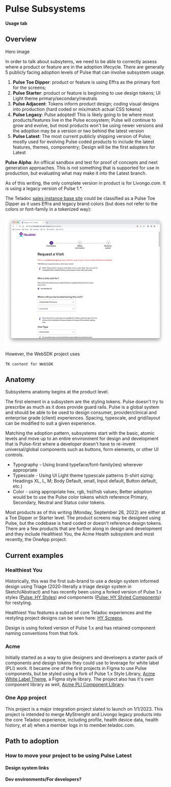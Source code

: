 # Pulse Subsystems
#### Usage tab

## Overview
Hero image

In order to talk about subsytems, we need to be able to correctly assess where a product or feature are in the adoption lifecycle. 
There are generally 5 publicly facing adoption levels of Pulse that can involve subsystem usage.

1. **Pulse Toe Dipper**: product or feature is using Effra as the primary font for the screens;
2. **Pulse Starter**: product or feature is beginning to use design tokens; UI Light theme primary/secondary/neutrals
3. **Pulse Adjacent**: Tokens inform product design; coding visual designs into production (hard coded or mix/match actual CSS tokens)
4. **Pulse Legacy**: Pulse adopted! This is likely going to be where most products/features live in the Pulse ecosystem; Pulse will continue to grow and evolve, but most products won't be using newer versions and the adoption may be a version or two behind the latest version
5. **Pulse Latest**: The most current publicly shipping version of Pulse; mostly used for evolving Pulse coded products to include the latest features, themes, componentry; Design will be the first adopters for Latest

**Pulse Alpha**: An offiical sandbox and test for proof of concepts and next generation approaches. This is not something that is supported for use in production, but evaluating what may make it into the Latest branch.

As of this writing, the only complete version in product is for Livongo.com. It is using a legacy version of Pulse 1.*. 

The Teladoc [sales instance base site](https://member.usa.sales.teladoc.io/) could be classified as a Pulse Toe Dipper as it uses Effra and legacy brand colors (but does not refer to the colors or font-family in a tokenized way):

![Sales demo example](/images/220926-sales-instance-rav-mh.png)

However, the WebSDK project uses 

`TK content for WebSDK`

## Anatomy

Subsystems anatomy begins at the product level. 

The first element in a subsystem are the styling tokens. Pulse doesn't try to prescribe as much as it does provide guard rails. Pulse is a global system and should be able to be used to design consumer, provider/clinical and enterprise grade (client) experiences. Spacing, typescale, and grid/layout can be modified to suit a given experience. 

Matching the adoption pattern, subsystems start with the basic, atomic levels and move up to an entire environment for design and development that is Pulse-first where a developer doesn't have to re-invent universal/global components such as buttons, form elements, or other UI controls.

* Typography - Using brand typeface/font-family(ies) wherever appropriate
* Typescale - Using UI Light theme typescale patterns (t-shirt sizing: Headings XL, L, M; Body Default, small, Input default, Button default, etc.)
* Color - using appropriate hex, rgb, hsl/hsb values; Better adoption would be to use the Pulse color tokens which reference Primary, Secondary, Neutral and Status color tokens.

Most products as of this writing (Monday, September 26, 2022) are either at a Toe Dipper or Starter level. The product screens may be designed using Pulse, but the codebase is hard coded or doesn't reference design tokens. There are a few products that are further along in design and development and they include Healthiest You, the Acme Health subsystem and most recently, the OneApp project. 

## Current examples

### Healthiest You

Historically, this was the first sub-brand to use a design system informed design using Triage (2020-literally a triage design system in Sketch/Abstract) and has recently been using a forked version of Pulse 1.x styles ([Pulse: HY Styles](https://www.figma.com/file/Y1a1opMhm50xF78AJ894yz/Untitled)) and components ([Pulse: HY Styled Components](https://www.figma.com/file/e9aMJT9QTFklORcUF09CPk/Pulse-HY-Components)) for restyling.

Healthiest You features a subset of core Teladoc experiences and the restyling project designs can be seen here: [HY Screens](https://www.figma.com/file/EO15e06sADFG0ofbAdNGm6/HY-Screens-2022).

Design is using forked version of Pulse 1.x and has retained component naming conventions from that fork. 

### Acme

Initially started as a way to give designers and develoeprs a starter pack of components and design tokens they could use to leverage for white label (PLI) work. It became one of the first projects in Figma to use Pulse components, but be styled using a fork of Pulse 1.x Style Library, [Acme White Label Theme](https://www.figma.com/file/u3QAQlnwHibHuONhqHzze0/Acme-White-Label-Theme-(Copy)), a Figma style library. The project also has it's own component library as well, [Acme PLI Component Library](https://www.figma.com/file/tTqYsFKy9D1qw3TY1OGgQf/Acme-PLI-Component-Library).

### One App project

This project is a major integration project slated to launch on 1/1/2023. This project is intended to merge MyStrenght and Livongo legacy products into the core Teladoc experience, including profile, health device data, health history, et al) when a member logs in to member.teladoc.com.

## Path to adoption

### How to move your project to be using Pulse Latest

#### Design system links

#### Dev environments/For developers?





<!-- ## Variants and options
You can inspect each variant and style in the Figma tab. ["Color overrides" as a subsection here].

Variant Name variant 1
Note for variant 1: [Write about the specific use of variant and the role it serves in an interface. Write it in relation to other variants to give context and guidance. Always include specific scenarios that are appropriate, considerations, and any direction on limitations or when not to use variant]
Variant Name variant 2
Note for variant 2: [Write about the specific use of variant and the role it serves in an interface. Write it in relation to other variants to give context and guidance. Always include specific scenarios that are appropriate, considerations, and any direction on limitations or when not to use variant]
Variant Name variant 3
Note for variant 3: [Write about the specific use of variant and the role it serves in an interface. Write it in relation to other variants to give context and guidance. Always include specific scenarios that are appropriate, considerations, and any direction on limitations or when not to use variant]
etc

### Options
Figma upload, annotated in ZH? for each option example

Options title 1, Example: States
Note for Option 1 
[Highlight when a component supports different states.]

[State name 1] [Component name] types
[State name 2] [Component name] types
[State name 3] [Component name] types
[State name 4] [Component name] types
[State name 5] [Component name] types
[State name 6] [Component name] types

[Include any considerations for each state (e.g., Loading) and any platform-unique instances.]

Options 2, Example: Sizing
Note for options 2: [Sections describing sizing options should breakdown all sizing options available and context as to when to use them.]
[Size name] [Component name] size
[Size name] [Component name] size

[Options title 3, Ex: "Icons"] options
[Sections describing an optional feature of a component (e.g., icons support) should be broken down of all different styling options available, when to use said optional feature, best practices, and when or how NOT to use them. Best to clarify if intention of use differs between Pulse kits ]

[Component name] [icon placement description]
[Component name] [icon placement description]
[Component name] [icon placement description]

[Options title 4, Ex: "Destructive"] options
[Write about the specific use of variant and the role it serves in an interface. Write it in relation to other variants to give context and guidance. Always include specific scenarios that are appropriate, considerations, and any direction on limitations or when not to use variant]

## Placement
[use 2 column layout]

Placement guidelines title 1
Hero image(s) of grayscale wireframe with the placement in Color
[This section is an example of when a full-scale image is used to demonstrate placement, alongside an title and description. The image can display an entire desktop or mobile view, partial view of a desktop or mobile view, full or partial view of a complex component, or a general layout of basic comments. Write a general description about what is in the full-width image. May or may not include badging to specify specific parts of the image. Can also discuss how a component RESIZES across all of Placement sections]

Placement guidelines title 2
Img upload for each guideline
[Write a description about the image demonstration of placement. Take notes on what the general behavior is, any exceptional worth demonstrating, how it may alter across different media queries etc.]

[Write a description about the image demonstration of placement. Take notes on what the general behavior is, any exceptional worth demonstrating, how it may alter across different media queries etc.]

Placement guidelines title 3
(This section is an example of when utilizing Rules widget to demonstrate placement guidelines for component). [This is a paragraph description of what this guidance is about]

then do and don't examples and any other Rules

## Interaction (optional)

[Interaction bold title — e.g., explaining tap target specifics of entire, specific, or gesture interaction]

Figma upload annotated Hero
[description of interaction]

## Animation or motion (optional)

Animation frames with descriptive notes for each frame 
Frame 1
Note for frame 1

Frame 2
Note for frame 2

Frame 3
Note for frame 3

## Examples (optional)
Product image upload?
caption 

## Content guidelines
[All of content guides should be broken down as sections (i.e., each guideline, a section). Each section has a bold paragraph title followed by a description as paragraph, followed by using the Rules widget. Content guidelines can be used for SPECIFIC content or icons usage within the component.] 

[Be succinct]

[Text used in button should generally be one or two words, four at max. Fewer than 20 characters should be used (including spaces).

Avoid using punctuation marks, emojis, or symbols.]

Do and don't examples
 -->
